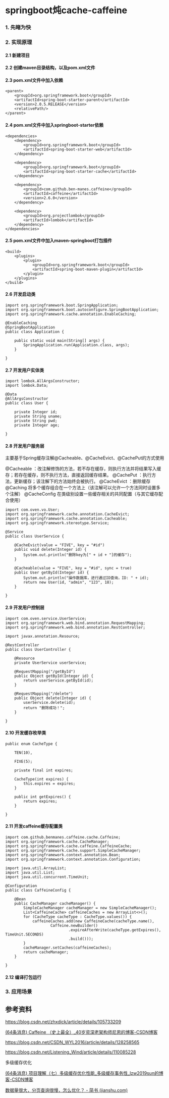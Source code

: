 

# springboot炖cache-caffeine

### 1. 先睹为快



### 2. 实现原理

#### 2.1 新建项目



#### 2.2 创建maven目录结构，以及pom.xml文件



#### 2.3 pom.xml文件中加入依赖

```
<parent>
    <groupId>org.springframework.boot</groupId>
    <artifactId>spring-boot-starter-parent</artifactId>
    <version>2.0.5.RELEASE</version>
    <relativePath/>
</parent>
```



#### 2.4 pom.xml文件中加入springboot-starter依赖

```
<dependencies>
    <dependency>
        <groupId>org.springframework.boot</groupId>
        <artifactId>spring-boot-starter-web</artifactId>
    </dependency>

    <dependency>
        <groupId>org.springframework.boot</groupId>
        <artifactId>spring-boot-starter-cache</artifactId>
    </dependency>

    <dependency>
        <groupId>com.github.ben-manes.caffeine</groupId>
        <artifactId>caffeine</artifactId>
        <version>2.6.0</version>
    </dependency>

    <dependency>
        <groupId>org.projectlombok</groupId>
        <artifactId>lombok</artifactId>
    </dependency>
</dependencies>
```



#### 2.5 pom.xml文件中加入maven-springboot打包插件

```
<build>
    <plugins>
        <plugin>
            <groupId>org.springframework.boot</groupId>
            <artifactId>spring-boot-maven-plugin</artifactId>
        </plugin>
    </plugins>
</build>
```



#### 2.6 开发启动类

```
import org.springframework.boot.SpringApplication;
import org.springframework.boot.autoconfigure.SpringBootApplication;
import org.springframework.cache.annotation.EnableCaching;

@EnableCaching
@SpringBootApplication
public class Application {

    public static void main(String[] args) {
        SpringApplication.run(Application.class, args);
    }

}
```



#### 2.7 开发用户实体类

```
import lombok.AllArgsConstructor;
import lombok.Data;

@Data
@AllArgsConstructor
public class User {

    private Integer id;
    private String uname;
    private String pwd;
    private Integer age;

}
```



#### 2.8 开发用户服务层

主要基于Spring缓存注解@Cacheable、@CacheEvict、@CachePut的方式使用

@Cacheable ：改注解修饰的方法，若不存在缓存，则执行方法并将结果写入缓存；若存在缓存，则不执行方法，直接返回缓存结果。
@CachePut ：执行方法，更新缓存；该注解下的方法始终会被执行。
@CacheEvict ：删除缓存
@Caching 将多个缓存组合在一个方法上（该注解可以允许一个方法同时设置多个注解）
@CacheConfig 在类级别设置一些缓存相关的共同配置（与其它缓存配合使用）

```
import com.oven.vo.User;
import org.springframework.cache.annotation.CacheEvict;
import org.springframework.cache.annotation.Cacheable;
import org.springframework.stereotype.Service;

@Service
public class UserService {

    @CacheEvict(value = "FIVE", key = "#id")
    public void delete(Integer id) {
        System.out.println("删除key为[" + id + "]的缓存");
    }

    @Cacheable(value = "FIVE", key = "#id", sync = true)
    public User getById(Integer id) {
        System.out.println("操作数据库，进行通过ID查询，ID: " + id);
        return new User(id, "admin", "123", 18);
    }

}
```



#### 2.9 开发用户控制层

```
import com.oven.service.UserService;
import org.springframework.web.bind.annotation.RequestMapping;
import org.springframework.web.bind.annotation.RestController;

import javax.annotation.Resource;

@RestController
public class UserController {

    @Resource
    private UserService userService;

    @RequestMapping("/getById")
    public Object getById(Integer id) {
        return userService.getById(id);
    }

    @RequestMapping("/delete")
    public Object delete(Integer id) {
        userService.delete(id);
        return "删除成功！";
    }

}
```



#### 2.10 开发缓存枚举类

```
public enum CacheType {

    TEN(10),

    FIVE(5);

    private final int expires;

    CacheType(int expires) {
        this.expires = expires;
    }

    public int getExpires() {
        return expires;
    }

}
```



#### 2.11 开发caffeine缓存配置类

```
import com.github.benmanes.caffeine.cache.Caffeine;
import org.springframework.cache.CacheManager;
import org.springframework.cache.caffeine.CaffeineCache;
import org.springframework.cache.support.SimpleCacheManager;
import org.springframework.context.annotation.Bean;
import org.springframework.context.annotation.Configuration;

import java.util.ArrayList;
import java.util.List;
import java.util.concurrent.TimeUnit;

@Configuration
public class CaffeineConfig {

    @Bean
    public CacheManager cacheManager() {
        SimpleCacheManager cacheManager = new SimpleCacheManager();
        List<CaffeineCache> caffeineCaches = new ArrayList<>();
        for (CacheType cacheType : CacheType.values()) {
            caffeineCaches.add(new CaffeineCache(cacheType.name(),
                    Caffeine.newBuilder()
                            .expireAfterWrite(cacheType.getExpires(), TimeUnit.SECONDS)
                            .build()));
        }
        cacheManager.setCaches(caffeineCaches);
        return cacheManager;
    }

}
```



#### 2.12 编译打包运行

### 3. 应用场景



## 参考资料


https://blog.csdn.net/zhxdick/article/details/105733209

[(64条消息) Caffeine （史上最全）_40岁资深老架构师尼恩的博客-CSDN博客](https://blog.csdn.net/crazymakercircle/article/details/113751575)

https://blog.csdn.net/CSDN_WYL2016/article/details/128258565

https://blog.csdn.net/Listening_Wind/article/details/110085228

多级缓存优化

[(64条消息) 项目理解（七）多级缓存优化性能_多级缓存事务性_lzw2019sun的博客-CSDN博客](https://blog.csdn.net/liuzewei2015/article/details/99706438)

[数据量很大，分页查询很慢，怎么优化？ - 简书 (jianshu.com)](https://www.jianshu.com/p/864d0bd80115)